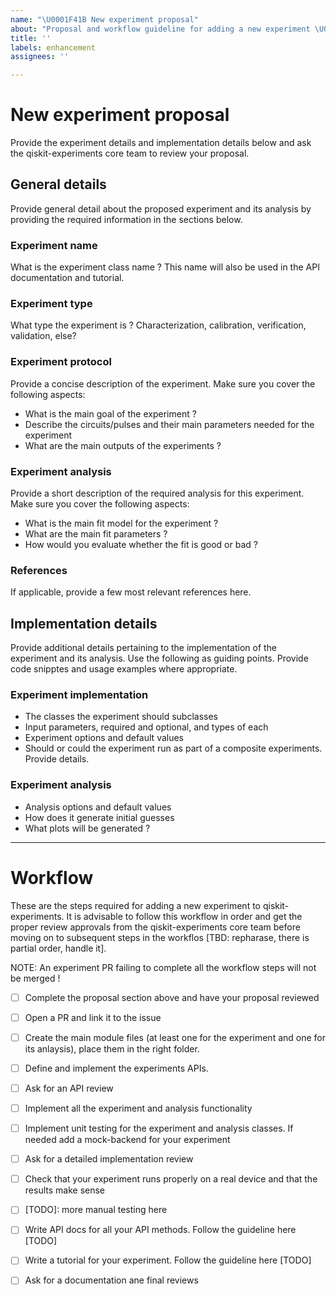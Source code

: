 ```yaml
---
name: "\U0001F41B New experiment proposal"
about: "Proposal and workflow guideline for adding a new experiment \U0001F914."
title: ''
labels: enhancement
assignees: ''

---
```


<!-- ⚠️ If you do not respect this template, your issue will be closed -->
<!-- ⚠️ Make sure to browse the opened and closed issues -->

# New experiment proposal
Provide the experiment details and implementation details below and ask the qiskit-experiments core team to review 
your proposal. 

## General details
Provide general detail about the proposed experiment and its analysis by providing the required information in the 
sections below. 

### Experiment name
What is the experiment class name ? This name will also be used in the API documentation and tutorial.

### Experiment type
What type the experiment is ? Characterization, calibration, verification, validation, else? 

### Experiment protocol
Provide a concise description of the experiment. Make sure you cover the following aspects:  
* What is the main goal of the experiment ?
* Describe the circuits/pulses and their main parameters needed for the experiment
* What are the main outputs of the experiments ?

### Experiment analysis
Provide a short description of the required analysis for this experiment. Make sure you cover the following aspects:
* What is the main fit model for the experiment ? 
* What are the main fit parameters ?
* How would you evaluate whether the fit is good or bad ?


### References 
If applicable, provide a few most relevant references here.

## Implementation details
Provide additional details pertaining to the implementation of the experiment and its analysis. Use the following as 
guiding points. Provide code snipptes and usage examples where appropriate. 
### Experiment implementation
* The classes the experiment should subclasses
* Input parameters, required and optional, and types of each
* Experiment options and default values
* Should or could the experiment run as part of a composite experiments. Provide details.

### Experiment analysis
* Analysis options and default values
* How does it generate initial guesses
* What plots will be generated ? 

---

# Workflow
These are the steps required for adding a new experiment to qiskit-experiments. It is advisable to follow this workflow
in order and get the proper review approvals from the qiskit-experiments core team before moving on to subsequent steps 
in the workflos [TBD: repharase, there is partial order, handle it]. 

NOTE: An experiment PR failing to complete all the workflow steps will not be merged !

- [ ] Complete the proposal section above and have your proposal reviewed 
- [ ] Open a PR and link it to the issue
- [ ] Create the main module files (at least one for the experiment and one for its anlaysis), place them in the right 
folder. 
- [ ] Define and implement the experiments APIs. 
- [ ] Ask for an API review
- [ ] Implement all the experiment and analysis functionality
- [ ] Implement unit testing for the experiment and analysis classes. If needed add a mock-backend for your experiment
- [ ] Ask for a detailed implementation review
- [ ] Check that your experiment runs properly on a real device and that the results make sense
- [ ] [TODO]: more manual testing here 
- [ ] Write API docs for all your API methods. Follow the guideline here [TODO]
- [ ] Write a tutorial for your experiment. Follow the guideline here [TODO]
- [ ] Ask for a documentation ane final reviews 

  